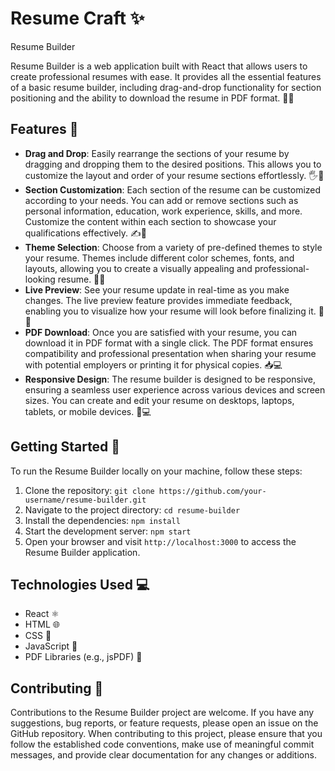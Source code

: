 # Resume Craft ✨
  Resume Builder

Resume Builder is a web application built with React that allows users to create professional resumes with ease. It provides all the essential features of a basic resume builder, including drag-and-drop functionality for section positioning and the ability to download the resume in PDF format. 📄💼

## Features 🌟
- **Drag and Drop**: Easily rearrange the sections of your resume by dragging and dropping them to the desired positions. This allows you to customize the layout and order of your resume sections effortlessly. 🖐️🔀
- **Section Customization**: Each section of the resume can be customized according to your needs. You can add or remove sections such as personal information, education, work experience, skills, and more. Customize the content within each section to showcase your qualifications effectively. ✍️🔧
- **Theme Selection**: Choose from a variety of pre-defined themes to style your resume. Themes include different color schemes, fonts, and layouts, allowing you to create a visually appealing and professional-looking resume. 🎨🌈
- **Live Preview**: See your resume update in real-time as you make changes. The live preview feature provides immediate feedback, enabling you to visualize how your resume will look before finalizing it. 👀🔄
- **PDF Download**: Once you are satisfied with your resume, you can download it in PDF format with a single click. The PDF format ensures compatibility and professional presentation when sharing your resume with potential employers or printing it for physical copies. 📥💻
- **Responsive Design**: The resume builder is designed to be responsive, ensuring a seamless user experience across various devices and screen sizes. You can create and edit your resume on desktops, laptops, tablets, or mobile devices. 📱💻

## Getting Started 🚀
To run the Resume Builder locally on your machine, follow these steps:
1. Clone the repository: `git clone https://github.com/your-username/resume-builder.git`
2. Navigate to the project directory: `cd resume-builder`
3. Install the dependencies: `npm install`
4. Start the development server: `npm start`
5. Open your browser and visit `http://localhost:3000` to access the Resume Builder application.

## Technologies Used 💻
- React ⚛️
- HTML 🌐
- CSS 🎨
- JavaScript 📜
- PDF Libraries (e.g., jsPDF) 📄

## Contributing 🤝
Contributions to the Resume Builder project are welcome. If you have any suggestions, bug reports, or feature requests, please open an issue on the GitHub repository.
When contributing to this project, please ensure that you follow the established code conventions, make use of meaningful commit messages, and provide clear documentation for any changes or additions.

